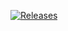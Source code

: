 [![Releases](https://img.shields.io/github/release/<souravverma3738>/sem/all.svg?style=flat-square)](https://github.com/<souravverma3738>/sem/releases)
